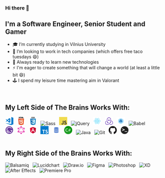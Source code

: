### Hi there 👋

## I'm a Software Engineer, Senior Student and Gamer

- 🎓 I’m currently studying in Vilnius University 
- 🏢 I’m looking to work in tech companies (which offers free taco tuesdays 😄)
- 💾 Always ready to learn new technologies
- ⚡ I'm eager to create something that will change a world (at least a little bit 😄)
- 🕹️ I spend my leisure time mastering aim in Valorant

<br>

## My Left Side of The Brains Works With:

<div align="left">
<img alt="Visual Studio Code" width="26px" src="https://raw.githubusercontent.com/github/explore/80688e429a7d4ef2fca1e82350fe8e3517d3494d/topics/visual-studio-code/visual-studio-code.png" />
&nbsp;
<img alt="HTML5" width="26px" src="https://raw.githubusercontent.com/github/explore/80688e429a7d4ef2fca1e82350fe8e3517d3494d/topics/html/html.png" />
&nbsp;
<img alt="CSS3" width="26px" src="https://raw.githubusercontent.com/github/explore/80688e429a7d4ef2fca1e82350fe8e3517d3494d/topics/css/css.png" />
&nbsp;
<img alt="Sass" width="26px" src="https://d2eip9sf3oo6c2.cloudfront.net/tags/images/000/001/057/thumb/scsslogo.png" />
&nbsp;
<img alt="JavaScript" width="26px" src="https://raw.githubusercontent.com/github/explore/80688e429a7d4ef2fca1e82350fe8e3517d3494d/topics/javascript/javascript.png" />
&nbsp;
<img alt="jQuery" width="26px" src="https://icons-for-free.com/iconfiles/png/512/jquery+icon-1320185152994214115.png" />
&nbsp;
<img alt="React" width="26px" src="https://raw.githubusercontent.com/github/explore/80688e429a7d4ef2fca1e82350fe8e3517d3494d/topics/react/react.png" />
&nbsp;
<img alt="Redux" width="26px" src="https://raw.githubusercontent.com/github/explore/80688e429a7d4ef2fca1e82350fe8e3517d3494d/topics/redux/redux.png" />
&nbsp;
<img alt="Webpack" width="26px" src="https://raw.githubusercontent.com/github/explore/80688e429a7d4ef2fca1e82350fe8e3517d3494d/topics/webpack/webpack.png" />
&nbsp;
<img alt="Babel" width="26px" src="https://camo.githubusercontent.com/1708539168f87946bc5888f59a74c537f3235d393c97549d6bb62390fdd1b79d/68747470733a2f2f626162656c6a732e696f2f696d672f66617669636f6e2e706e67" />
</div>

<div align="left">
<img alt="Gatsby" width="26px" src="https://raw.githubusercontent.com/github/explore/e94815998e4e0713912fed477a1f346ec04c3da2/topics/gatsby/gatsby.png" />
&nbsp;
<img alt="GraphQL" width="26px" src="https://raw.githubusercontent.com/github/explore/80688e429a7d4ef2fca1e82350fe8e3517d3494d/topics/graphql/graphql.png" />
&nbsp;
<img alt="Angular" width="26px" src="https://raw.githubusercontent.com/github/explore/e94815998e4e0713912fed477a1f346ec04c3da2/topics/angular/angular.png" />
&nbsp;
<img alt="TypeScript" width="26px" src="https://raw.githubusercontent.com/github/explore/e94815998e4e0713912fed477a1f346ec04c3da2/topics/typescript/typescript.png" />
&nbsp;
<img alt="SQL" width="26px" src="https://raw.githubusercontent.com/github/explore/80688e429a7d4ef2fca1e82350fe8e3517d3494d/topics/sql/sql.png" />
&nbsp;
<img alt="C#" width="26px" src="https://raw.githubusercontent.com/github/explore/e94815998e4e0713912fed477a1f346ec04c3da2/topics/csharp/csharp.png" />
&nbsp;
<img alt="Java" width="26px" src="https://images-wixmp-ed30a86b8c4ca887773594c2.wixmp.com/i/2b14985a-c66e-4dbd-b09c-609fe0678dae/d5w6c1f-755e9d03-d8b2-48d3-a1b6-3723cad6eaea.png" />
&nbsp;
<img alt="Git" width="26px" src="https://upload.wikimedia.org/wikipedia/commons/thumb/3/3f/Git_icon.svg/146px-Git_icon.svg.png" />
&nbsp;
<img alt="GitHub" width="26px" src="https://raw.githubusercontent.com/github/explore/78df643247d429f6cc873026c0622819ad797942/topics/github/github.png" />
&nbsp;
<img alt="Terminal" width="26px" src="https://raw.githubusercontent.com/github/explore/80688e429a7d4ef2fca1e82350fe8e3517d3494d/topics/terminal/terminal.png" />
</div>
<br>

## My Right Side of the Brains Works With:

<div align="left">

<img alt="Balsamiq" width="26px" src="https://ga1.imgix.net/logo/o/91065-1487749816-7583342?auto=format&ch=Width%2CDPR&dpr=1.25&h=125&ixjsv=2.0.0&ixlib=rb-1.0.0&q=75" />
&nbsp;
<img alt="Lucidchart" width="26px" src="https://icons.iconarchive.com/icons/papirus-team/papirus-apps/256/lucidchart-icon.png" />
&nbsp;
<img alt="Draw.io" width="26px" src="https://store-images.s-microsoft.com/image/apps.1409.13851527096222888.2b60149a-04a5-4578-a6b2-d7b7377332d5.c22d8e97-4d44-4304-9bd2-55f9d29c0f82?mode=scale&q=90&h=270&w=270&background=%23464646" />
&nbsp;
<img alt="Figma" width="26px" src="https://miro.medium.com/max/838/0*UTBrDcrJ6SbePBzR" />
&nbsp;
<img alt="Photoshop" width="26px" src="https://upload.wikimedia.org/wikipedia/commons/thumb/a/af/Adobe_Photoshop_Mobile_icon.svg/750px-Adobe_Photoshop_Mobile_icon.svg.png" />
&nbsp;
<img alt="XD" width="26px" src="https://upload.wikimedia.org/wikipedia/commons/thumb/c/c2/Adobe_XD_CC_icon.svg/768px-Adobe_XD_CC_icon.svg.png" />
&nbsp;
<img alt="After Effects" width="26px" src="https://upload.wikimedia.org/wikipedia/commons/thumb/c/cb/Adobe_After_Effects_CC_icon.svg/768px-Adobe_After_Effects_CC_icon.svg.png" />
&nbsp;
<img alt="Premiere Pro" width="26px" src="https://upload.wikimedia.org/wikipedia/commons/thumb/4/40/Adobe_Premiere_Pro_CC_icon.svg/768px-Adobe_Premiere_Pro_CC_icon.svg.png" />
</div>
